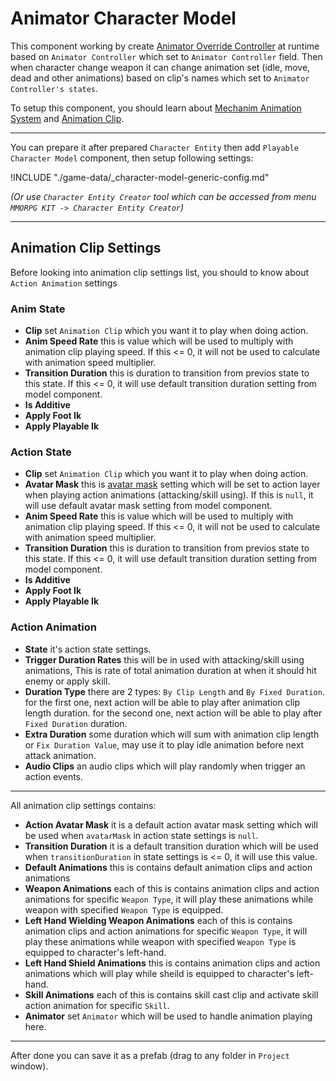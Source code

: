 # Animator Character Model

This component working by create [Animator Override Controller](https://docs.unity3d.com/Manual/AnimatorOverrideController.html) at runtime based on `Animator Controller` which set to `Animator Controller` field. Then when character change weapon it can change animation set (idle, move, dead and other animations) based on clip's names which set to `Animator Controller's states`.

To setup this component, you should learn about [Mechanim Animation System](https://docs.unity3d.com/Manual/AnimationOverview.html) and [Animation Clip](https://docs.unity3d.com/Manual/AnimationClips.html).

* * *

You can prepare it after prepared `Character Entity` then add `Playable Character Model` component, then setup following settings:

!INCLUDE "./game-data/_character-model-generic-config.md"

*(Or use `Character Entity Creator` tool which can be accessed from menu `MMORPG KIT -> Character Entity Creator`)*

* * *

## Animation Clip Settings

Before looking into animation clip settings list, you should to know about `Action Animation` settings

### Anim State

* **Clip** set `Animation Clip` which you want it to play when doing action.
* **Anim Speed Rate** this is value which will be used to multiply with animation clip playing speed. If this <= 0, it will not be used to calculate with animation speed multiplier.
* **Transition Duration** this is duration to transition from previos state to this state. If this <= 0, it will use default transition duration setting from model component.
* **Is Additive**
* **Apply Foot Ik**
* **Apply Playable Ik**

### Action State

* **Clip** set `Animation Clip` which you want it to play when doing action.
* **Avatar Mask** this is [avatar mask](https://docs.unity3d.com/Manual/class-AvatarMask.html) setting which will be set to action layer when playing action animations (attacking/skill using). If this is `null`, it will use default avatar mask setting from model component.
* **Anim Speed Rate** this is value which will be used to multiply with animation clip playing speed. If this <= 0, it will not be used to calculate with animation speed multiplier.
* **Transition Duration** this is duration to transition from previos state to this state. If this <= 0, it will use default transition duration setting from model component.
* **Is Additive**
* **Apply Foot Ik**
* **Apply Playable Ik**

### Action Animation

* **State** it's action state settings.
* **Trigger Duration Rates** this will be in used with attacking/skill using animations, This is rate of total animation duration at when it should hit enemy or apply skill.
* **Duration Type** there are 2 types: `By Clip Length` and `By Fixed Duration`. for the first one, next action will be able to play after animation clip length duration. for the second one, next action will be able to play after `Fixed Duration` duration.
* **Extra Duration** some duration which will sum with animation clip length or `Fix Duration Value`, may use it to play idle animation before next attack animation.
* **Audio Clips** an audio clips which will play randomly when trigger an action events.

* * *

All animation clip settings contains:

* **Action Avatar Mask** it is a default action avatar mask setting which will be used when `avatarMask` in action state settings is `null`.
* **Transition Duration** it is a default transition duration which will be used when `transitionDuration` in state settings is <= 0, it will use this value.
* **Default Animations** this is contains default animation clips and action animations
* **Weapon Animations** each of this is contains animation clips and action animations for specific `Weapon Type`, it will play these animations while weapon with specified `Weapon Type` is equipped.
* **Left Hand Wielding Weapon Animations** each of this is contains animation clips and action animations for specific `Weapon Type`, it will play these animations while weapon with specified `Weapon Type` is equipped to character's left-hand.
* **Left Hand Shield Animations** this is contains animation clips and action animations which will play while sheild is equipped to character's left-hand.
* **Skill Animations** each of this is contains skill cast clip and activate skill action animation for specific `Skill`.
* **Animator** set `Animator` which will be used to handle animation playing here.

* * *

After done you can save it as a prefab (drag to any folder in `Project` window).
<!--stackedit_data:
eyJoaXN0b3J5IjpbMTk3NjgwMTg1NF19
-->